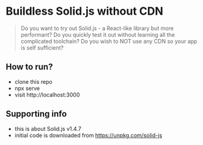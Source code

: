 # Buildless Solid.js without CDN

> Do you want to try out Solid.js - a React-like library but more performant? 
> Do you quickly test it out without learning all the complicated toolchain?
> Do you wish to NOT use any CDN so your app is self sufficient?

## How to run?

- clone this repo
- npx serve
- visit http://localhost:3000

## Supporting info

- this is about Solid.js v1.4.7
- initial code is downloaded from https://unpkg.com/solid-js